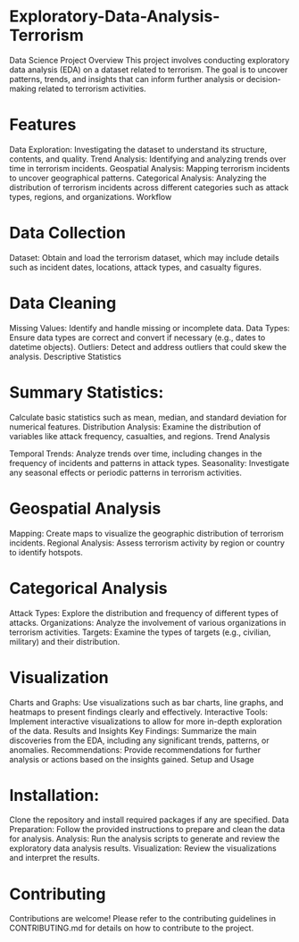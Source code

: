 # Exploratory-Data-Analysis-Terrorism
Data Science
Project Overview
This project involves conducting exploratory data analysis (EDA) on a dataset related to terrorism. The goal is to uncover patterns, trends, and insights that can inform further analysis or decision-making related to terrorism activities.

# Features
Data Exploration: Investigating the dataset to understand its structure, contents, and quality.
Trend Analysis: Identifying and analyzing trends over time in terrorism incidents.
Geospatial Analysis: Mapping terrorism incidents to uncover geographical patterns.
Categorical Analysis: Analyzing the distribution of terrorism incidents across different categories such as attack types, regions, and organizations.
Workflow
# Data Collection

Dataset: Obtain and load the terrorism dataset, which may include details such as incident dates, locations, attack types, and casualty figures.
# Data Cleaning

Missing Values: Identify and handle missing or incomplete data.
Data Types: Ensure data types are correct and convert if necessary (e.g., dates to datetime objects).
Outliers: Detect and address outliers that could skew the analysis.
Descriptive Statistics

# Summary Statistics:
Calculate basic statistics such as mean, median, and standard deviation for numerical features.
Distribution Analysis: Examine the distribution of variables like attack frequency, casualties, and regions.
Trend Analysis

Temporal Trends: Analyze trends over time, including changes in the frequency of incidents and patterns in attack types.
Seasonality: Investigate any seasonal effects or periodic patterns in terrorism activities.
# Geospatial Analysis

Mapping: Create maps to visualize the geographic distribution of terrorism incidents.
Regional Analysis: Assess terrorism activity by region or country to identify hotspots.
# Categorical Analysis

Attack Types: Explore the distribution and frequency of different types of attacks.
Organizations: Analyze the involvement of various organizations in terrorism activities.
Targets: Examine the types of targets (e.g., civilian, military) and their distribution.
# Visualization

Charts and Graphs: Use visualizations such as bar charts, line graphs, and heatmaps to present findings clearly and effectively.
Interactive Tools: Implement interactive visualizations to allow for more in-depth exploration of the data.
Results and Insights
Key Findings: Summarize the main discoveries from the EDA, including any significant trends, patterns, or anomalies.
Recommendations: Provide recommendations for further analysis or actions based on the insights gained.
Setup and Usage
# Installation:
Clone the repository and install required packages if any are specified.
Data Preparation: Follow the provided instructions to prepare and clean the data for analysis.
Analysis: Run the analysis scripts to generate and review the exploratory data analysis results.
Visualization: Review the visualizations and interpret the results.
# Contributing
Contributions are welcome! Please refer to the contributing guidelines in CONTRIBUTING.md for details on how to contribute to the project.

